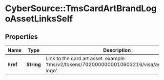 # CyberSource::TmsCardArtBrandLogoAssetLinksSelf

## Properties
Name | Type | Description | Notes
------------ | ------------- | ------------- | -------------
**href** | **String** | Link to the card art asset. example: &#39;tms/v2/tokens/7020000000010603216/visa/assets/brand-logo&#39;  | [optional] 


